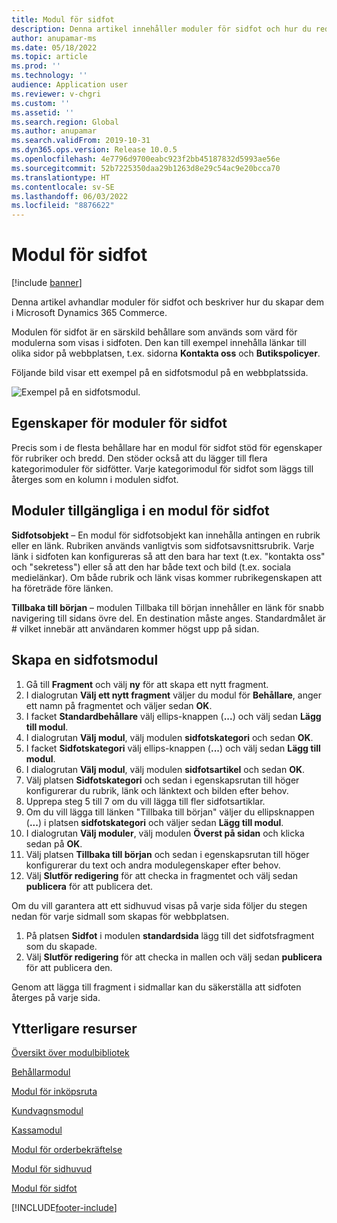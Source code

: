 ```yaml
---
title: Modul för sidfot
description: Denna artikel innehåller moduler för sidfot och hur du redigerar dem i Dynamics 365 Commerce.
author: anupamar-ms
ms.date: 05/18/2022
ms.topic: article
ms.prod: ''
ms.technology: ''
audience: Application user
ms.reviewer: v-chgri
ms.custom: ''
ms.assetid: ''
ms.search.region: Global
ms.author: anupamar
ms.search.validFrom: 2019-10-31
ms.dyn365.ops.version: Release 10.0.5
ms.openlocfilehash: 4e7796d9700eabc923f2bb45187832d5993ae56e
ms.sourcegitcommit: 52b7225350daa29b1263d8e29c54ac9e20bcca70
ms.translationtype: HT
ms.contentlocale: sv-SE
ms.lasthandoff: 06/03/2022
ms.locfileid: "8876622"
---
```

# <a name="footer-module"></a>Modul för sidfot  

[!include [banner](includes/banner.md)]

Denna artikel avhandlar moduler för sidfot och beskriver hur du skapar dem i Microsoft Dynamics 365 Commerce.

Modulen för sidfot är en särskild behållare som används som värd för modulerna som visas i sidfoten. Den kan till exempel innehålla länkar till olika sidor på webbplatsen, t.ex. sidorna **Kontakta oss** och **Butikspolicyer**.

Följande bild visar ett exempel på en sidfotsmodul på en webbplatssida.

![Exempel på en sidfotsmodul.](./media/ecommerce-footer.PNG)

## <a name="footer-module-properties"></a>Egenskaper för moduler för sidfot 

Precis som i de flesta behållare har en modul för sidfot stöd för egenskaper för rubriker och bredd. Den stöder också att du lägger till flera kategorimoduler för sidfötter. Varje kategorimodul för sidfot som läggs till återges som en kolumn i modulen sidfot.

## <a name="modules-available-in-a-footer-module"></a>Moduler tillgängliga i en modul för sidfot

**Sidfotsobjekt** – En modul för sidfotsobjekt kan innehålla antingen en rubrik eller en länk. Rubriken används vanligtvis som sidfotsavsnittsrubrik.  Varje länk i sidfoten kan konfigureras så att den bara har text (t.ex. "kontakta oss" och "sekretess") eller så att den har både text och bild (t.ex. sociala medielänkar). Om både rubrik och länk visas kommer rubrikegenskapen att ha företräde före länken. 

**Tillbaka till början** – modulen Tillbaka till början innehåller en länk för snabb navigering till sidans övre del. En destination måste anges. Standardmålet är \# vilket innebär att användaren kommer högst upp på sidan.

## <a name="create-a-footer-module"></a>Skapa en sidfotsmodul

1. Gå till **Fragment** och välj **ny** för att skapa ett nytt fragment.
1. I dialogrutan **Välj ett nytt fragment** väljer du modul för **Behållare**, anger ett namn på fragmentet och väljer sedan **OK**.
1. I facket **Standardbehållare** välj ellips-knappen (**...**) och välj sedan **Lägg till modul**.
1. I dialogrutan **Välj modul**, välj modulen **sidfotskategori** och sedan **OK**.
1. I facket **Sidfotskategori** välj ellips-knappen (**...**) och välj sedan **Lägg till modul**.
1. I dialogrutan **Välj modul**, välj modulen **sidfotsartikel** och sedan **OK**.
1. Välj platsen **Sidfotskategori** och sedan i egenskapsrutan till höger konfigurerar du rubrik, länk och länktext och bilden efter behov.
1. Upprepa steg 5 till 7 om du vill lägga till fler sidfotsartiklar.
1. Om du vill lägga till länken "Tillbaka till början" väljer du ellipsknappen (**...**) i platsen **sidfotskategori** och väljer sedan **Lägg till modul**.
1. I dialogrutan **Välj moduler**, välj modulen **Överst på sidan** och klicka sedan på **OK**.
1. Välj platsen **Tillbaka till början** och sedan i egenskapsrutan till höger konfigurerar du text och andra modulegenskaper efter behov.
1. Välj **Slutför redigering** för att checka in fragmentet och välj sedan **publicera** för att publicera det.

Om du vill garantera att ett sidhuvud visas på varje sida följer du stegen nedan för varje sidmall som skapas för webbplatsen.

1. På platsen **Sidfot** i modulen **standardsida** lägg till det sidfotsfragment som du skapade.
1. Välj **Slutför redigering** för att checka in mallen och välj sedan **publicera** för att publicera den.

Genom att lägga till fragment i sidmallar kan du säkerställa att sidfoten återges på varje sida.

## <a name="additional-resources"></a>Ytterligare resurser

[Översikt över modulbibliotek](starter-kit-overview.md)

[Behållarmodul](add-container-module.md)

[Modul för inköpsruta](add-buy-box.md)

[Kundvagnsmodul](add-cart-module.md)

[Kassamodul](add-checkout-module.md)

[Modul för orderbekräftelse](order-confirmation-module.md)

[Modul för sidhuvud](author-header-module.md)

[Modul för sidfot](author-footer-module.md)


[!INCLUDE[footer-include](../includes/footer-banner.md)]
